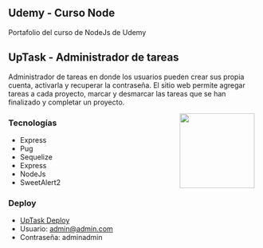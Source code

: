 ## Udemy - Curso Node
Portafolio del curso de NodeJs de Udemy

## UpTask - Administrador de tareas

Administrador de tareas en donde los usuarios pueden crear sus propia cuenta, activarla y recuperar la contraseña. 
El sitio web permite agregar tareas a cada proyecto, marcar y desmarcar las tareas que se han finalizado y completar un proyecto.

<img src="https://www.redotheweb.com/images/nodejs-mysql.png" align="right" height="150" width="150" hspace="10">
<div style="text-align: justify;">

### Tecnologías
 - <a href="https://geekytheory.com//assets/images/icons/technologies/express.png" alt="express" width="40" height="40"/> </a> Express
 - Pug
 - Sequelize
 - Express
 - NodeJs
 - SweetAlert2

### Deploy

 - [UpTask Deploy](https://pacific-dusk-49748.herokuapp.com/iniciar-sesion)
 - Usuario: admin@admin.com
 - Contraseña: adminadmin
 
</div>

